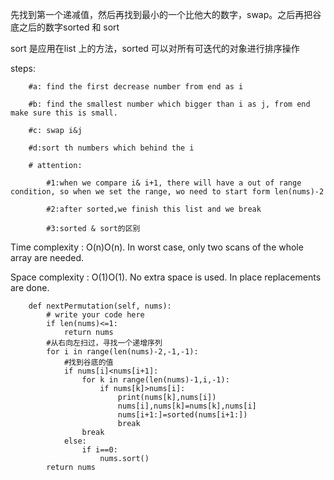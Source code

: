 先找到第一个递减值，然后再找到最小的一个比他大的数字，swap。之后再把谷底之后的数字sorted 和 sort

sort 是应用在list 上的方法，sorted 可以对所有可迭代的对象进行排序操作

steps:

        #a: find the first decrease number from end as i
        
        #b: find the smallest number which bigger than i as j, from end make sure this is small.
        
        #c: swap i&j
        
        #d:sort th numbers which behind the i
        
        # attention: 
        
            #1:when we compare i& i+1, there will have a out of range condition, so when we set the range, wo need to start form len(nums)-2
            
            #2:after sorted,we finish this list and we break
            
            #3:sorted & sort的区别
                
Time complexity : O(n)O(n). In worst case, only two scans of the whole array are needed.

Space complexity : O(1)O(1). No extra space is used. In place replacements are done.


```
    def nextPermutation(self, nums):
        # write your code here
        if len(nums)<=1:
            return nums
        #从右向左扫过，寻找一个递增序列
        for i in range(len(nums)-2,-1,-1):
            #找到谷底的值
            if nums[i]<nums[i+1]:
                for k in range(len(nums)-1,i,-1):
                    if nums[k]>nums[i]:
                        print(nums[k],nums[i])
                        nums[i],nums[k]=nums[k],nums[i]
                        nums[i+1:]=sorted(nums[i+1:])
                        break
                break
            else:
                if i==0:
                    nums.sort()
        return nums
```
